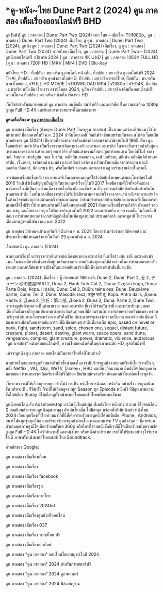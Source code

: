 # *ดู-หนัง~ไทย Dune Part 2 (2024) ดูน ภาคสอง เต็มเรื่องออนไลน์ฟรี BHD

ดู>[หนัง] ดูน : ภาคสอง | Dune: Part Two (2024) พาก ไทย – เต็มเรื่อง TH1080p,, ดูน : ภาคสอง | Dune: Part Two (2024) เต็มเรื่อง, ดู ดูน : ภาคสอง | Dune: Part Two (2024), ดูหนัง ดูน : ภาคสอง | Dune: Part Two (2024) เต็มเรื่อง, ดู ดูน : ภาคสอง | Dune: Part Two (2024) พากย์ไทย เต็มเรื่อง, ดูน : ภาคสอง | Dune: Part Two – (2024) ดูหนังออนไลน์ฟรี ส ัปเหร่อ 2024 | ดูน : ภาคสอง 4K UℍD | ดูน : ภาคสอง 1080ℙ FULL HD | ดูน : ภาคสอง 720ℙ HD | MKV | Mℙ4 | DVD | Blu-ℝay

หนังไทย-HD - ท็อปกัน : มาเวอริค ดูออนไลน์ หนังเต็ม, ท็อปกัน : มาเวอริค ดูออนไลน์ฟรี 2024 THAI, ท็อปกัน : มาเวอริค ดูหนังออนไลน์HD, ท็อปกัน : มาเวอริค พากย์ไทย, ท็อปกัน : มาเวอริค ภาษาไทยย่อย, √FULL HD MOVIE | √DOWNLOAD MP4 | √1080p | √HD4K, ท็อปกัน : มาเวอริค หนังเต็ม เรื่องราว ดาวน์โหลด 2024, ดูเรื่อง ท็อปกัน : มาเวอริค เต็มเรื่องออนไลน์ฟรี, ดาวน์โหลด ท็อปกัน : มาเวอริค หนังเต็ม เรื่องราว HD

เว็บไซต์สำหรับชมภาพยนตร์ ดูน ภาคสอง บนมือถือ สมาร์ททีวี และเดสก์ท็อปในความละเอียด 1080p สูงสุด Full HD 4K และยังสามารถขยายภาพได้ตามต้องการ

**ดูหนเต็มเรื่อง ☛ [ดูน ภาคสอง เต็มเรื่อง](https://adsmovie.top/th/693134/dune-part-two.html)**

ดูน ภาคสอง เต็มเรื่อง (อังกฤษ: Dune: Part Two;ดูน ภาคสอง) เป็นภาพยนตร์อเมริกันแนวไซไฟมหากาพย์ ที่ออกฉายในปี ค.ศ. 2024 กำกับโดยเดอนี วีลเนิฟว์ เขียนบทร่วมกับจอน สไปต์ส โดยเป็นภาคต่อของ ดูน (2021) เป็นภาคที่สองของการดัดแปลงสองตอนจากนวนิยายในปี 1965 เรื่อง ดูน โดยแฟรงค์ เฮอร์เบิร์ต เป็นเรื่องราวการติดตามของตัวละครพอล อะเทรดีส ในขณะที่เขารวมตัวกับผู้คนเฟรเมนของดาวเคราะห์ทะเลทรายอาราคิส เพื่อชนะสงครามกับตระกูลฮาร์คอนเนน โดยมีทิโมธี ชาลาเมต์, รีเบกกา เฟอร์กูสัน, จอช โบรลิน, สเต็ลลัน สกอชกวด, เดฟ บอทิสตา, สตีเฟน แม็คคินลีย์ เฮนเดอร์สัน, เซ็นเดยา, ชาร์ลอตต์ แรมพลิง และฆาบิเอร์ บาร์เดม กลับมารับบทเดิมจากภาคแรก และมีออสติน บัตเลอร์, ฟลอเรนซ์ พิว, คริสโตเฟอร์ วอลเคน และเลอา แซดู มาร่วมงานด้วยในภาคนี้

การพัฒนาเริ่มต้นขึ้นหลังจากเลเจนดารีเอ็นเตอร์เทนเมนต์ได้รับลิขสิทธิ์ภาพยนตร์และโทรทัศน์ในปี 2016 วีลเนิฟว์เซ็นสัญญาเป็นผู้กำกับภาพยนตร์เรื่องนี้ในปี 2017 โดยมีความตั้งใจที่จะดัดแปลงนวนิยายเรื่องนี้เป็นสองส่วนเนื่องจากเนื้อเรื่องมีความซับซ้อน สัญญาการผลิตมีหลักประกันสำหรับในภาคแรกเท่านั้น โดยในภาคที่สองจะต้องได้รับไฟเขียวตามความสำเร็จของภาคแรก หลังจากความสำเร็จในด้านวิจารณ์และความด้านพาณิชย์ของภาคแรก วอร์เนอร์บราเธอส์พิคเจอส์และเลเจนดารีเอ็นเตอร์เทนเมนต์ได้ไฟเขียวให้ภาพยนตร์ภาคนี้ในเดือนตุลาคมปี 2021 นักแสดงใหม่ซึ่งรวมถึงพิว บัตเลอร์ วอลเคน แซดู และโซเฮลา ยาคูบ ได้รับการประกาศในปี 2022 ตามมาด้วยทิม เบลก เนลสัน ในอีกหนึ่งปีต่อมา การถ่ายภาพยนตร์ฉากสำคัญเกิดขึ้นในเมืองบูดาเปสต์ ประเทศอิตาลี และอาบูดาบี ในระหว่างเดือนกรกฎาคมถึงธันวาคม ค.ศ. 2022

ดูน ภาคสอง มีกำหนดเข้าฉายวันที่ 1 มีนาคม ค.ศ. 2024 โดยวอร์เนอร์บราเธอส์พิคเจอส์ และประเทศไทยมีกำหนดเข้าฉายในวันที่ 29 กุมภาพันธ์ ค.ศ. 2024

เรื่องย่อหนัง ดูน ภาคสอง (2024)

ภาพยนตร์เรื่องนี้จะสำรวจการเดินทางต่อเนื่องของพอล อะเทรดีส ที่เขาได้ร่วมกับ ชานี และเหล่าเฟรแมน ในขณะเดียวกันนั้นเขาก็อยู่บนเส้นทางแห่งการแก้แค้นทุกคนที่มีส่วนร่วมในการทำลายครอบครัวของเขา และเขาก็ต้องหาทางป้องกันอนาคตอันเลวร้ายที่มีเพียงแค่เขาเท่านั้นที่มองเห็น


ดูน : ภาคสอง (2024) เต็มเรื่อง - บู๊ ภาพยนตร์ 166 นาที. Dune 2, Dune: Part 2, 듄 2, デューン 砂の惑星PART2, Duna 2, Hành Tinh Cát 2, Diuna: Część druga, Duna: Parte Dois, Kopa. II dalis, Dune: Del 2, Düün: teine osa, Dune: Deuxième partie, Dune: Teil 2, Dűne: Második rész, ड्यून पार्ट टू, Kopa. Antra dalis, Дюна: Часть 2, Дина 2, 沙丘：第二部, Дюна 2, Duna 2, Duna: Parte 2, Dune Two. การผจญภัยที่จะกลายเป็นตำนานของ พอล อะเทรดีส ที่เขาได้ร่วมกับ ชานี่ และเหล่าเฟรแมน ขณะเดียวกันนั้นเขาก็อยู่บนเส้นทางแห่งการแก้แค้นทุกคนที่มีส่วนร่วมในการทำลายครอบครัวของเขา พร้อมเผชิญหน้ากับทางเลือกระหว่างความรักในชีวิต กับชะตากรรมของจักรวาลทั้งมวล ขณะเดียวกันนั้นเขาก็ต้องหาทางป้องกันอนาคตอันเลวร้ายที่มีเพียงแค่เขาเท่านั้นที่มองเห็น epic, based on novel or book, fight, sandstorm, sand, spice, chosen one, sequel, distant future, creature, planet, desert, destiny, giant worm, space opera, sand dune, vengeance, complex, giant creature, power, dramatic, violence, audacious "ดูน ภาคสอง" หนังเต็มออนไลน์ฟรี, ดาวน์โหลดหนังเต็มในคุณภาพระดับ HD, ดูสตรีมมิ่งฟรี

แล้วจะดูหนัง ดูน ภาคสอง ออนไลน์เป็นภาษาไทยได้ที่ไหนบ้าง?

หากท่านชื่นชอบการดูหนังบนสตรีมมิ่งชั้นนำของโลก เรามีบริการดูหนังจากทุกสตรีมมิ่งไม่ว่าจะเป็น ดูหนัง Netflix , VIU, IQiyi, WeTV, Disney+, HBO และอื่นๆอีกมากมาย มีหนังให้เลือกดูหลากหลายแนว ท่านสามารถเลือกรับชมได้ฟรีไม่ต้องเสียเงินสมัครสมาชิก อัพเดทหนังใหม่ก่อนใครทุกวัน

เว็บของเราจะมีให้เลือกดูครบทุกอย่างไม่ว่าจะเป็น หนังไทย หนังตลก หนังจีน หนังฝรั่ง การ์ตูนอนิเมชั่น หรือจะเป็น ซีรี่ส์ฝรั่ง ก็จะมีให้เลือกดูครบทุก Season ทุก Episode หนังฟรี ที่มีคุณภาพความชัดใกล้เคียง Bluray มีให้เลือกดูทั้งหนังพากย์ไทยและซับไทยหรือแบบเต็มจอ

ดูหนังออนไลน์ กับ Adsmovie.top เรามีหนังใหม่ล่าสุด ทั้งหนังไทย หนังต่างประเทศ ซีรี่ย์ออนไลน์ S ยอดนิยมด้วยระบบดูหนังคุณภาพสูง ตัวเล่นไหลลื่น ไม่มีสะดุด พร้อมทั้งยังมีหนังเก่า หนังใหม่ 2024 เกือบทุกเรื่องทั่วโลกรวมมาไว้ที่นี่ที่เดียวรองรับการดูหนังได้บนมือถือ iPhone , Androids, สมาร์โฟนทุกรุ่นทุกยี่ห้อ และยังรองรับการ์ดูหนังผ่านไอแพดและสมาร์ท TV ดูหนังสนุก ๆ ที่มาพร้อมตัวเล่นคุณภาพสูงมีให้เลือกรับชมตั้งแต่ 360p หรือใครที่ชอบหนังชัดก็เราก็มีให้เลือกรับชมได้ความชัดสูงสุด Full HD 4K ไม่ว่าท่านจะเป็นคอหนังไทย หรือหนังต่างประเทศ เราก็มีให้รับชมอย่างจุใจรับชมได้ 2 ภาษาทั้งหนังพากย์ไทยและซับไทย Soundtrack.

คำหลักของ Google:

ดูน ภาคสอง เต็มเรื่องเถื่อน

ดูน ภาคสอง เต็มเรื่อง

ดูน ภาคสอง เต็มเรื่อง facebook

ดูน ภาคสอง เต็มเรื่องซูม

ดูน ภาคสอง เต็มเรื่องภาคไทย

ดูน ภาคสอง เต็มเรื่อง 2024hd

ดูน ภาคสอง เต็มเรื่องดูหนังฟรีออนไลน์

ดูน ภาคสอง เต็มเรื่อง 037

ดูน ภาคสอง เต็มเรื่อง พากย์ไทย ฟรี

ดูน ภาคสอง เต็มเรื่องออนไลน์

ดูน ภาคสอง "ดูน ภาคสอง" ออนไลน์โดยสมบูรณ์ในปี 2024

ดูน ภาคสอง "ดูน ภาคสอง" 2024 สำหรับภาพยนตร์ฟรี

ดูน ภาคสอง "ดูน ภาคสอง" 2024 ดูภาพยนตร์

ดูน ภาคสอง "ดูน ภาคสอง" 2024 ฟิล์มสมบูรณ์
